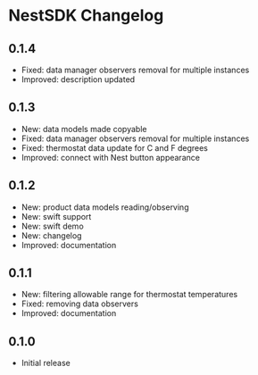 # NestSDK Changelog

## 0.1.4

- Fixed: data manager observers removal for multiple instances
- Improved: description updated

## 0.1.3

- New: data models made copyable
- Fixed: data manager observers removal for multiple instances
- Fixed: thermostat data update for C and F degrees
- Improved: connect with Nest button appearance

## 0.1.2

- New: product data models reading/observing
- New: swift support
- New: swift demo
- New: changelog
- Improved: documentation

## 0.1.1

- New: filtering allowable range for thermostat temperatures
- Fixed: removing data observers
- Improved: documentation

## 0.1.0

- Initial release